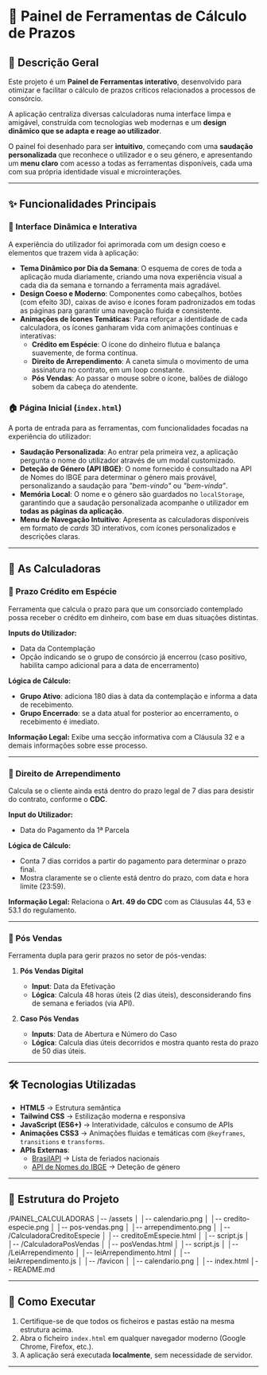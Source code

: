 # 🚀 Painel de Ferramentas de Cálculo de Prazos

## 📝 Descrição Geral

Este projeto é um **Painel de Ferramentas interativo**, desenvolvido para otimizar e facilitar o cálculo de prazos críticos relacionados a processos de consórcio.

A aplicação centraliza diversas calculadoras numa interface limpa e amigável, construída com tecnologias web modernas e um **design dinâmico que se adapta e reage ao utilizador**.

O painel foi desenhado para ser **intuitivo**, começando com uma **saudação personalizada** que reconhece o utilizador e o seu género, e apresentando um **menu claro** com acesso a todas as ferramentas disponíveis, cada uma com sua própria identidade visual e microinterações.

---

## ✨ Funcionalidades Principais

### 🎨 Interface Dinâmica e Interativa

A experiência do utilizador foi aprimorada com um design coeso e elementos que trazem vida à aplicação:

* **Tema Dinâmico por Dia da Semana**: O esquema de cores de toda a aplicação muda diariamente, criando uma nova experiência visual a cada dia da semana e tornando a ferramenta mais agradável.
* **Design Coeso e Moderno**: Componentes como cabeçalhos, botões (com efeito 3D), caixas de aviso e ícones foram padronizados em todas as páginas para garantir uma navegação fluida e consistente.
* **Animações de Ícones Temáticas**: Para reforçar a identidade de cada calculadora, os ícones ganharam vida com animações contínuas e interativas:
    * **Crédito em Espécie**: O ícone do dinheiro flutua e balança suavemente, de forma contínua.
    * **Direito de Arrependimento**: A caneta simula o movimento de uma assinatura no contrato, em um loop constante.
    * **Pós Vendas**: Ao passar o mouse sobre o ícone, balões de diálogo sobem da cabeça do atendente.

### 🏠 Página Inicial (`index.html`)

A porta de entrada para as ferramentas, com funcionalidades focadas na experiência do utilizador:

* **Saudação Personalizada**: Ao entrar pela primeira vez, a aplicação pergunta o nome do utilizador através de um modal customizado.
* **Deteção de Género (API IBGE)**: O nome fornecido é consultado na API de Nomes do IBGE para determinar o género mais provável, personalizando a saudação para *"bem-vindo"* ou *"bem-vinda"*.
* **Memória Local**: O nome e o género são guardados no `localStorage`, garantindo que a saudação personalizada acompanhe o utilizador em **todas as páginas da aplicação**.
* **Menu de Navegação Intuitivo**: Apresenta as calculadoras disponíveis em formato de *cards* 3D interativos, com ícones personalizados e descrições claras.

---

## 🧰 As Calculadoras

### 📌 Prazo Crédito em Espécie

Ferramenta que calcula o prazo para que um consorciado contemplado possa receber o crédito em dinheiro, com base em duas situações distintas.

**Inputs do Utilizador:**

* Data da Contemplação
* Opção indicando se o grupo de consórcio já encerrou (caso positivo, habilita campo adicional para a data de encerramento)

**Lógica de Cálculo:**

* **Grupo Ativo**: adiciona 180 dias à data da contemplação e informa a data de recebimento.
* **Grupo Encerrado**: se a data atual for posterior ao encerramento, o recebimento é imediato.

**Informação Legal:** Exibe uma secção informativa com a Cláusula 32 e a demais informações sobre esse processo.

---

### 📌 Direito de Arrependimento

Calcula se o cliente ainda está dentro do prazo legal de 7 dias para desistir do contrato, conforme o **CDC**.

**Input do Utilizador:**

* Data do Pagamento da 1ª Parcela

**Lógica de Cálculo:**

* Conta 7 dias corridos a partir do pagamento para determinar o prazo final.
* Mostra claramente se o cliente está dentro do prazo, com data e hora limite (23:59).

**Informação Legal:** Relaciona o **Art. 49 do CDC** com as Cláusulas 44, 53 e 53.1 do regulamento.

---

### 📌 Pós Vendas

Ferramenta dupla para gerir prazos no setor de pós-vendas:

1.  **Pós Vendas Digital**

    * **Input**: Data da Efetivação
    * **Lógica**: Calcula 48 horas úteis (2 dias úteis), desconsiderando fins de semana e feriados (via API).

2.  **Caso Pós Vendas**

    * **Inputs**: Data de Abertura e Número do Caso
    * **Lógica**: Calcula dias úteis decorridos e mostra quanto resta do prazo de 50 dias úteis.

---

## 🛠️ Tecnologias Utilizadas

* **HTML5** → Estrutura semântica
* **Tailwind CSS** → Estilização moderna e responsiva
* **JavaScript (ES6+)** → Interatividade, cálculos e consumo de APIs
* **Animações CSS3** → Animações fluidas e temáticas com `@keyframes`, `transitions` e `transforms`.
* **APIs Externas**:
    * [BrasilAPI](https://brasilapi.com.br/) → Lista de feriados nacionais
    * [API de Nomes do IBGE](https://servicodados.ibge.gov.br/api/docs/nomes) → Deteção de género

---

## 📁 Estrutura do Projeto

/PAINEL_CALCULADORAS
│-- /assets
│   │-- calendario.png
│   │-- credito-especie.png
│   │-- pos-vendas.png
│   │-- arrependimento.png
│
│-- /CalculadoraCreditoEspecie
│   │-- creditoEmEspecie.html
│   │-- script.js
│
│-- /CalculadoraPosVendas
│   │-- posVendas.html
│   │-- script.js
│
│-- /LeiArrependimento
│   │-- leiArrependimento.html
│   │-- leiArrependimento.js
│
│-- /favicon
│   │-- calendario.png
│
│-- index.html
│-- README.md


---

## 🚀 Como Executar

1.  Certifique-se de que todos os ficheiros e pastas estão na mesma estrutura acima.
2.  Abra o ficheiro `index.html` em qualquer navegador moderno (Google Chrome, Firefox, etc.).
3.  A aplicação será executada **localmente**, sem necessidade de servidor.

---
